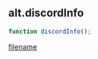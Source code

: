 ## alt.discordInfo

```js
function discordInfo();
```

[filename](method_discordInfo_m.md ':include')